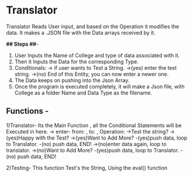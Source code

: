 # Translator #

Translator Reads User input, and based on the Operation it modifies the data.
It makes a .JSON file with the Data arrays received by it.

**## Steps ##**-

1. User Inputs the Name of College and type of data associated with it.
2. Then it Inputs the Data for the corresponding Type.
3. Conditionals:
   -> if user wants to Test a String.
     ->(yes) enter the test string.
     ->(no) End of this Entity, you can now enter a newer one.
4. The Data keeps on pushing into the Json Array.
5. Once the program is executed completely, it will make a Json file, with College as a folder Name and Data Type as the filename.
         
## **Functions -** ##
1)Translator-
Its the Main Function , all the Conditional Statements will be Executed in here.
-> enter- from: , to: , Operation:
->Test the string?
      ->(yes)Happy with the Test?
               ->(yes)Want to Add More?
                      -(yes)push data, loop to Translator.
                      -(no) push data, END!
               ->(no)enter data again, loop to translator.
      ->(no)Want to Add More?
               -(yes)push data, loop to Translator.
               -(no) push data, END!

2)Testing-
This function Test's the String, Using the eval() function